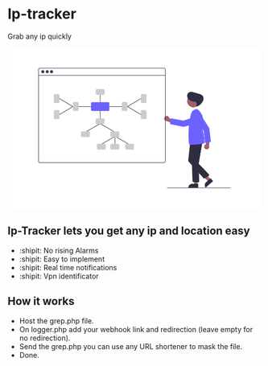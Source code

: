 # Ip-tracker
Grab any ip quickly



<p align="center">

  <img src="https://raw.githubusercontent.com/carlostkd/ip-tracker/main/mind_map.png">

</p>

## Ip-Tracker lets you get any ip and location easy

- :shipit: No rising Alarms
- :shipit: Easy to implement
- :shipit: Real time notifications
- :shipit: Vpn identificator

## How it works

- Host the grep.php file.
- On logger.php add your webhook link and redirection (leave empty for no redirection).
- Send the grep.php you can use any URL shortener to mask the file.
- Done.

